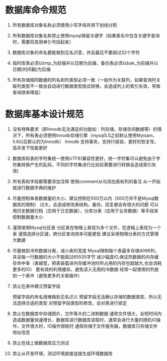 # 数据库命令规范

1. 所有数据库对象名称必须使用小写字母并用下划线分割

2. 所有数据库对象名称禁止使用mysql保留关键字（如果表名中包含关键字查询时，需要将其用单引号括起来）

3. 数据库对象的命名要能做到见名识意，并且最后不要超过32个字符

4. 临时库表必须以tmp_为前缀并以日期为后缀，备份表必须以bak_为前缀并以日期(时间戳)为后缀

5. 所有存储相同数据的列名和列类型必须一致（一般作为关联列，如果查询时关联列类型不一致会自动进行数据类型隐式转换，会造成列上的索引失效，导致查询效率降低）

# 数据库基本设计规范

1. 没有特殊要求（即Innodb无法满足的功能如：列存储，存储空间数据等）的情况下，所有表必须使用Innodb存储引擎（mysql5.5之前默认使用Myisam，5.6以后默认的为Innodb）
    Innodb 支持事务，支持行级锁，更好的恢复性，高并发下性能更好

2. 数据库和表的字符集统一使用UTF8(兼容性更好，统一字符集可以避免由于字符集转换产生的乱码，不同的字符集进行比较前需要进行转换会造成索引失效)

3. 所有表和字段都需要添加注释
    使用comment从句添加表和列的备注
    从一开始就进行数据字典的维护

4. 尽量控制单表数据量的大小，建议控制在500万以内（500万并不是Mysql数据库的限制）
过大，会造成修改表结构，备份，回复都会有很大的问题
可以用历史数据归档（应用于日志数据），分库分表（应用于业务数据）等手段来控制数据量大小

5. 谨慎使用Mysql分区表
    分区表在物理上表现为多个文件，在逻辑上表现为一个表
    谨慎选择分区键，跨分区查询效率可能更低
    建议采用物理分表的方式管理大数据
 
6. 尽量做到冷热数据分离，减小表的宽度
    Mysql限制每个表最多存储4096列，并且每一行数据的大小不能超过65535字节
    减少磁盘IO,保证热数据的内存缓存命中率（表越宽，把表装载进内存缓冲池时所占用的内存也就越大,也会消耗更多的IO）
    更有效的利用缓存，避免读入无用的冷数据
    经常一起使用的列放到一个表中（避免更多的关联操作）

7. 禁止在表中建立预留字段
    
    预留字段的命名很难做到见名识义
    预留字段无法确认存储的数据类型，所以无法选择合适的类型
    对预留字段类型的修改，会对表进行锁定
 
8. 禁止在数据库中存储图片，文件等大的二进制数据
    通常文件很大，会短时间内造成数据量快速增长，数据库进行数据库读取时，通常会进行大量的随机IO操作，文件很大时，IO操作很耗时
    通常存储于文件服务器，数据库只存储文件地址信息

9. 禁止在线上做数据库压力测试

10. 禁止从开发环境，测试环境直接连接生成环境数据库

 